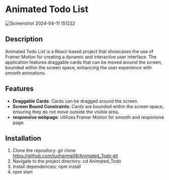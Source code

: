 # Animated Todo List
![Screenshot 2024-04-11 151222](https://github.com/tusharma08/Animated_Todo/assets/96423502/06efa699-23df-4f63-b507-20aa8d03a078)



## Description

Animated Todo List is a React-based project that showcases the use of Framer Motion for creating a dynamic and interactive user interface. The application features draggable cards that can be moved around the screen, bounded within the screen space, enhancing the user experience with smooth animations.

## Features

- **Draggable Cards**: Cards can be dragged around the screen.
- **Screen Bound Constraints**: Cards are bounded within the screen space, ensuring they do not move outside the visible area.
- **responsive webpage**: Utilizes Framer Motion for smooth and responsive page.

## Installation

1. Clone the repository: git clone https://github.com/tusharma08/Animated_Todo.git
2. Navigate to the project directory: cd Animated_Todo
3. Install dependencies: npm install
4. npm start
